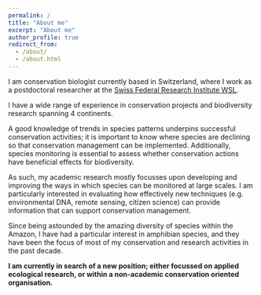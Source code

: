 ```yaml
---
permalink: /
title: "About me"
excerpt: "About me"
author_profile: true
redirect_from: 
  - /about/
  - /about.html
---
```


I am conservation biologist currently based in Switzerland, where I work as a postdoctoral researcher at the [Swiss Federal Research Institute WSL](www.wsl.ch).

I have a wide range of experience in conservation projects and biodiversity research spanning 4 continents.

A good knowledge of trends in species patterns underpins successful conservation activities; it is important to know where species are declining so that conservation management can be implemented. Additionally, species monitoring is essential to assess whether conservation actions have beneficial effects for biodiversity.

As such, my academic research mostly focusses upon developing and improving the ways in which species can be monitored at large scales. I am particularly interested in evaluating how effectively new techniques (e.g. environmental DNA, remote sensing, citizen science) can provide information that can support conservation management.
 
Since being astounded by the amazing diversity of species within the Amazon, I have had a particular interest in amphibian species, and they have been the focus of most of my conservation and research activities in the past decade. 


**I am currently in search of a new position; either focussed on applied ecological research, or within a non-academic conservation oriented organisation.**